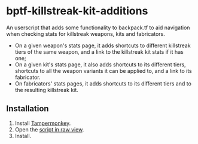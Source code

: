 # bptf-killstreak-kit-additions

An userscript that adds some functionality to backpack.tf to aid navigation when checking stats for killstreak weapons, kits and fabricators. 
* On a given weapon's stats page, it adds shortcuts to different killstreak tiers of the same weapon, and a link to the killstreak kit stats if it has one;
* On a given kit's stats page, it also adds shortcuts to its different tiers, shortcuts to all the weapon variants it can be applied to, and a link to its fabricator.
* On fabricators' stats pages, it adds shortcuts to its different tiers and to the resulting killstreak kit.

## Installation

1. Install [Tampermonkey](https://www.tampermonkey.net/).
2. Open the [script in raw view](https://github.com/HairGMan/bptf-killstreak-kit-additions/raw/main/bptf-killstreak-kit-addon-mainsrc.js).
3. Install.
